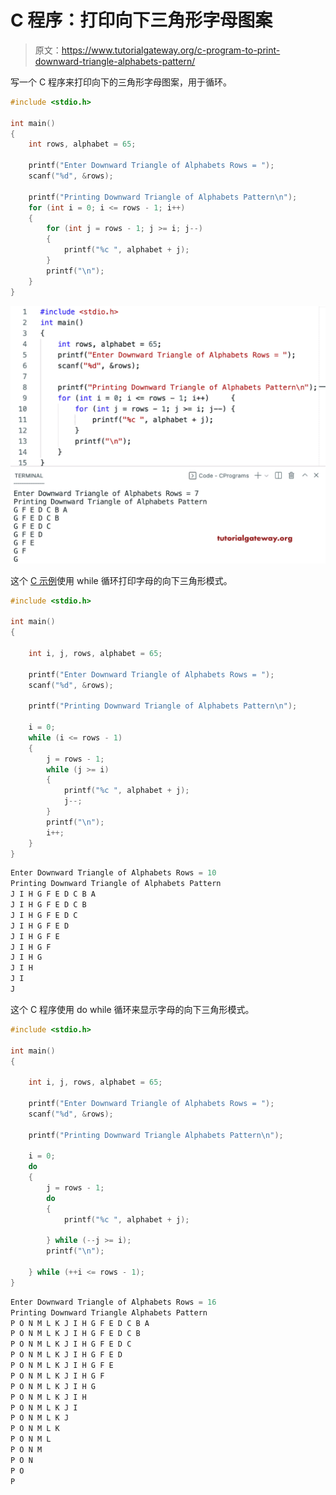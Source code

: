 # C 程序：打印向下三角形字母图案

> 原文：<https://www.tutorialgateway.org/c-program-to-print-downward-triangle-alphabets-pattern/>

写一个 C 程序来打印向下的三角形字母图案，用于循环。

```c
#include <stdio.h>

int main()
{
	int rows, alphabet = 65;

	printf("Enter Downward Triangle of Alphabets Rows = ");
	scanf("%d", &rows);

	printf("Printing Downward Triangle of Alphabets Pattern\n");
	for (int i = 0; i <= rows - 1; i++)
	{
		for (int j = rows - 1; j >= i; j--)
		{
			printf("%c ", alphabet + j);
		}
		printf("\n");
	}
}
```

![C Program to Print Downward Triangle Alphabets Pattern](img/7a7d0aedd78f620e5c60497efcbf6641.png)

这个 [C 示例](https://www.tutorialgateway.org/c-programming-examples/)使用 while 循环打印字母的向下三角形模式。

```c
#include <stdio.h>

int main()
{

	int i, j, rows, alphabet = 65;

	printf("Enter Downward Triangle of Alphabets Rows = ");
	scanf("%d", &rows);

	printf("Printing Downward Triangle of Alphabets Pattern\n");

	i = 0;
	while (i <= rows - 1)
	{
		j = rows - 1;
		while (j >= i)
		{
			printf("%c ", alphabet + j);
			j--;
		}
		printf("\n");
		i++;
	}
}
```

```c
Enter Downward Triangle of Alphabets Rows = 10
Printing Downward Triangle of Alphabets Pattern
J I H G F E D C B A 
J I H G F E D C B 
J I H G F E D C 
J I H G F E D 
J I H G F E 
J I H G F 
J I H G 
J I H 
J I 
J 
```

这个 C 程序使用 do while 循环来显示字母的向下三角形模式。

```c
#include <stdio.h>

int main()
{

	int i, j, rows, alphabet = 65;

	printf("Enter Downward Triangle of Alphabets Rows = ");
	scanf("%d", &rows);

	printf("Printing Downward Triangle Alphabets Pattern\n");

	i = 0;
	do
	{
		j = rows - 1;
		do
		{
			printf("%c ", alphabet + j);

		} while (--j >= i);
		printf("\n");

	} while (++i <= rows - 1);
}
```

```c
Enter Downward Triangle of Alphabets Rows = 16
Printing Downward Triangle Alphabets Pattern
P O N M L K J I H G F E D C B A 
P O N M L K J I H G F E D C B 
P O N M L K J I H G F E D C 
P O N M L K J I H G F E D 
P O N M L K J I H G F E 
P O N M L K J I H G F 
P O N M L K J I H G 
P O N M L K J I H 
P O N M L K J I 
P O N M L K J 
P O N M L K 
P O N M L 
P O N M 
P O N 
P O 
P
```